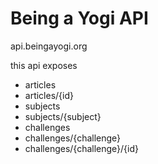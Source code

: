 Being a Yogi API
================

api.beingayogi.org

this api exposes
- articles 
- articles/{id}
- subjects
- subjects/{subject}
- challenges
- challenges/{challenge}
- challenges/{challenge}/{id}
